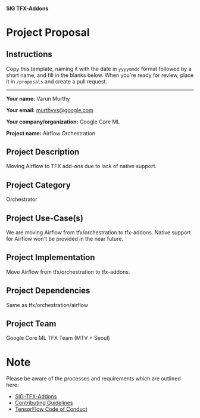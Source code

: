 #### SIG TFX-Addons
# Project Proposal
## Instructions
Copy this template, naming it with the date in `yyyymmdd` format followed by a short name, and fill in the blanks below.
When you're ready for review, place it in `/proposals` and create a pull request.

---

**Your name:** Varun Murthy

**Your email:** murthyvs@google.com

**Your company/organization:** Google Core ML

**Project name:** Airflow Orchestration

## Project Description
Moving Airflow to TFX add-ons due to lack of native support.

## Project Category
Orchestrator

## Project Use-Case(s)
We are moving Airflow from tfx/orchestration to tfx-addons. Native support for Airflow won't be provided in the near future.

## Project Implementation
Move Airflow from tfx/orchestration to tfx-addons.

## Project Dependencies
Same as tfx/orchestration/airflow

## Project Team
Google Core ML TFX Team (MTV + Seoul)

# Note
Please be aware of the processes and requirements which are outlined here:

* [SIG-TFX-Addons](https://github.com/tensorflow/tfx-addons)
* [Contributing Guidelines](https://github.com/tensorflow/tfx-addons/blob/main/CONTRIBUTING.md)
* [TensorFlow Code of Conduct](https://github.com/tensorflow/tfx-addons/blob/main/CODE_OF_CONDUCT.md)
